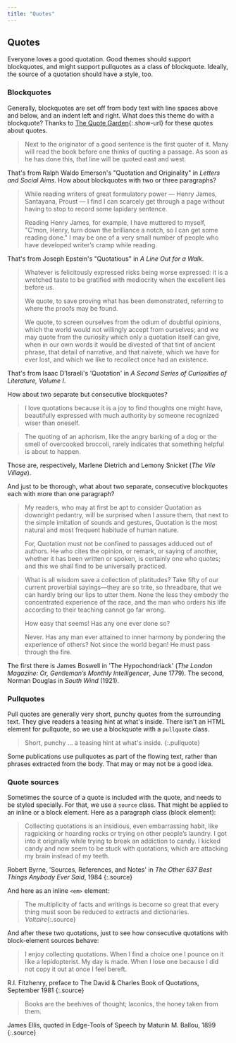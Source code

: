 ```yaml
---
title: "Quotes"
---
```


## Quotes

Everyone loves a good quotation. Good themes should support blockquotes, and might support pullquotes as a class of blockquote. Ideally, the source of a quotation should have a style, too.

### Blockquotes

Generally, blockquotes are set off from body text with line spaces above and below, and an indent left and right. What does this theme do with a blockquote? Thanks to [The Quote Garden](http://www.quotegarden.com/quotations.html){:.show-url} for these quotes about quotes.

> Next to the originator of a good sentence is the first quoter of it. Many will read the book before one thinks of quoting a passage. As soon as he has done this, that line will be quoted east and west.

That's from Ralph Waldo Emerson's "Quotation and Originality" in *Letters and Social Aims*. How about blockquotes with two or three paragraphs?

> While reading writers of great formulatory power — Henry James, Santayana, Proust — I find I can scarcely get through a page without having to stop to record some lapidary sentence. 
> 
> Reading Henry James, for example, I have muttered to myself, "C’mon, Henry, turn down the brilliance a notch, so I can get some reading done." I may be one of a very small number of people who have developed writer’s cramp while reading.

That's from Joseph Epstein's "Quotatious" in *A Line Out for a Walk*.

> Whatever is felicitously expressed risks being worse expressed: it is a wretched taste to be gratified with mediocrity when the excellent lies before us.
> 
> We quote, to save proving what has been demonstrated, referring to where the proofs may be found.
> 
> We quote, to screen ourselves from the odium of doubtful opinions, which the world would not willingly accept from ourselves; and we may quote from the curiosity which only a quotation itself can give, when in our own words it would be divested of that tint of ancient phrase, that detail of narrative, and that naïveté, which we have for ever lost, and which we like to recollect once had an existence.

That's from Isaac D’Israeli's 'Quotation' in *A Second Series of Curiosities of Literature, Volume&nbsp;I*.

How about two separate but consecutive blockquotes?

> I love quotations because it is a joy to find thoughts one might have, beautifully expressed with much authority by someone recognized wiser than oneself.

> The quoting of an aphorism, like the angry barking of a dog or the smell of overcooked broccoli, rarely indicates that something helpful is about to happen. 

Those are, respectively, Marlene Dietrich and Lemony Snicket (*The Vile Village*).

And just to be thorough, what about two separate, consecutive blockquotes each with more than one paragraph?

> My readers, who may at first be apt to consider Quotation as downright pedantry, will be surprised when I assure them, that next to the simple imitation of sounds and gestures, Quotation is the most natural and most frequent habitude of human nature.
> 
> For, Quotation must not be confined to passages adduced out of authors. He who cites the opinion, or remark, or saying of another, whether it has been written or spoken, is certainly one who quotes; and this we shall find to be universally practiced.

> What is all wisdom save a collection of platitudes? Take fifty of our current proverbial sayings—they are so trite, so threadbare, that we can hardly bring our lips to utter them. None the less they embody the concentrated experience of the race, and the man who orders his life according to their teaching cannot go far wrong.
> 
> How easy that seems! Has any one ever done so?
> 
> Never. Has any man ever attained to inner harmony by pondering the experience of others? Not since the world began! He must pass through the fire.

The first there is James Boswell in 'The Hypochondriack' (*The London Magazine: Or, Gentleman’s Monthly Intelligencer*, June 1779). The second, Norman Douglas in *South Wind* (1921).

### Pullquotes

Pull quotes are generally very short, punchy quotes from the surrounding text. They give readers a teasing hint at what's inside. There isn't an HTML element for pullquote, so we use a blockquote with a `pullquote` class.

> Short, punchy … a teasing hint at what's inside.
{:.pullquote}

Some publications use pullquotes as part of the flowing text, rather than phrases extracted from the body. That may or may not be a good idea.

### Quote sources

Sometimes the source of a quote is included with the quote, and needs to be styled specially. For that, we use a `source` class. That might be applied to an inline or a block element. Here as a paragraph class (block element):

> Collecting quotations is an insidious, even embarrassing habit, like ragpicking or hoarding rocks or trying on other people’s laundry. I got into it originally while trying to break an addiction to candy. I kicked candy and now seem to be stuck with quotations, which are attacking my brain instead of my teeth.

Robert Byrne, 'Sources, References, and Notes' in *The Other 637 Best Things Anybody Ever Said*, 1984
{:.source}

And here as an inline `<em>` element:

> The multiplicity of facts and writings is become so great that every thing must soon be reduced to extracts and dictionaries. *Voltaire*{:.source}

And after these two quotations, just to see how consecutive quotations with block-element sources behave:

> I enjoy collecting quotations. When I find a choice one I pounce on it like a lepidopterist. My day is made. When I lose one because I did not copy it out at once I feel bereft.

R.I. Fitzhenry, preface to The David & Charles Book of Quotations, September 1981
{:.source}

> Books are the beehives of thought; laconics, the honey taken from them.

James Ellis, quoted in Edge-Tools of Speech by Maturin M. Ballou, 1899
{:.source}
